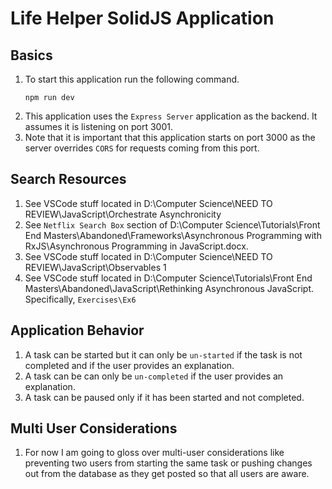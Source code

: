 # Life Helper SolidJS Application

## Basics

1. To start this application run the following command.
   ```
   npm run dev
   ```
1. This application uses the `Express Server` application as the backend. It assumes it is listening on port 3001.
1. Note that it is important that this application starts on port 3000 as the server overrides `CORS` for requests coming from this port.

## Search Resources

1. See VSCode stuff located in D:\Computer Science\NEED TO REVIEW\JavaScript\Orchestrate Asynchronicity
1. See `Netflix Search Box` section of D:\Computer Science\Tutorials\Front End Masters\Abandoned\Frameworks\Asynchronous Programming with RxJS\Asynchronous Programming in JavaScript.docx.
1. See VSCode stuff located in D:\Computer Science\NEED TO REVIEW\JavaScript\Observables 1
1. See VSCode stuff located in D:\Computer Science\Tutorials\Front End Masters\Abandoned\JavaScript\Rethinking Asynchronous JavaScript. Specifically, `Exercises\Ex6`

## Application Behavior

1. A task can be started but it can only be `un-started` if the task is not completed and if the user provides an explanation.
2. A task can be can only be `un-completed` if the user provides an explanation.
3. A task can be paused only if it has been started and not completed.

## Multi User Considerations

1. For now I am going to gloss over multi-user considerations like preventing two users from starting the same task or pushing changes out from the database as they get posted so that all users are aware.
